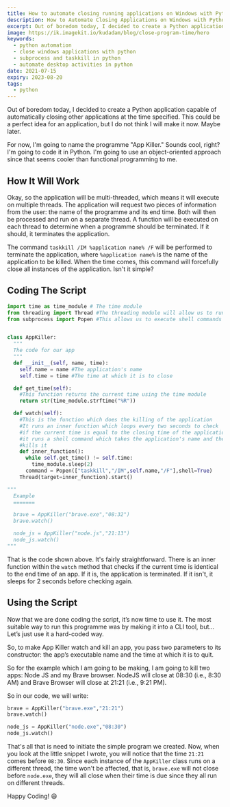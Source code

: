 ```yaml
---
title: How to automate closing running applications on Windows with Python
description: How to Automate Closing Applications on Windows with Python. Learn how to create a simple and useful programme that can close any running application on your Windows computer at a specified time using Python.
excerpt: Out of boredom today, I decided to create a Python application capable of automatically closing other applications at the time specified.
image: https://ik.imagekit.io/kudadam/blog/close-program-time/hero
keywords:
  - python automation
  - close windows applications with python
  - subprocess and taskkill in python
  - automate desktop activities in python
date: 2021-07-15
expiry: 2023-08-20
tags:
  - python
---
```


Out of boredom today, I decided to create a Python application capable of automatically closing other applications at the time specified. This could be a perfect idea for an application, but I do not think I will make it now. Maybe later.

For now, I'm going to name the programme "App Killer." Sounds cool, right? 
I'm going to code it in Python. I'm going to use an object-oriented approach since that seems cooler than functional programming to me.

## How It Will Work

Okay, so the application will be multi-threaded, which means it will execute on multiple threads. The application will request two pieces of information from the user: the name of the programme and its end time. Both will then be processed and run on a separate thread. A function will be executed on each thread to determine when a programme should be terminated. If it should, it terminates the application.

The command `taskkill /IM %application name% /F` will be performed to terminate the application, where `%application name%` is the name of the application to be killed. When the time comes, this command will forcefully close all instances of the application. Isn't it simple?

## Coding The Script

```python
import time as time_module # The time module
from threading import Thread #The threading module will allow us to run the programme on multiple threads
from subprocess import Popen #This allows us to execute shell commands


class AppKiller:
  """
  The code for our app
  """
  def __init__(self, name, time):
    self.name = name #The application's name
    self.time = time #The time at which it is to close

  def get_time(self):
    #This function returns the current time using the time module
    return str(time_module.strftime("%R"))

  def watch(self):
    #This is the function which does the killing of the application
    #It runs an inner function which loops every two seconds to check
    #if the current time is equal to the closing time of the application
    #it runs a shell command which takes the application's name and then
    #kills it
    def inner_function():
      while self.get_time() != self.time:
        time_module.sleep(2)
      command = Popen(["taskkill","/IM",self.name,"/F"],shell=True)
    Thread(target=inner_function).start()

"""
  Example
  =======

  brave = AppKiller("brave.exe","08:32")
  brave.watch()

  node_js = AppKiller("node.js","21:13")
  node_js.watch()
"""

```

That is the code shown above. It's fairly straightforward. There is an inner function within the `watch` method that checks if the current time is identical to the end time of an app. If it is, the application is terminated. If it isn't, it sleeps for 2 seconds before checking again.

## Using the Script

Now that we are done coding the script, it’s now time to use it. The most suitable way to run this programme was by making it into a CLI tool, but... Let’s just use it a hard-coded way.

So, to make App Killer watch and kill an app, you pass two parameters to its constructor: the app’s executable name and the time at which it is to quit.

So for the example which I am going to be making, I am going to kill two apps: Node JS and my Brave browser. NodeJS will close at 08:30 (i.e., 8:30 AM) and Brave Browser will close at 21:21 (i.e., 9:21 PM).

So in our code, we will write:

```python
brave = AppKiller("brave.exe","21:21")
brave.watch()

node_js = AppKiller("node.exe","08:30")
node_js.watch()
```

That's all that is need to initiate the simple program we created.
Now, when you look at the little snippet I wrote, you will notice that the time `21:21` comes before `08:30`. Since each instance of the `AppKiller` class runs on a different thread, the time won't be affected, that is, `brave.exe` will not close before `node.exe`, they will all close when their time is due since they all run on different threads.

Happy Coding! :smile:
